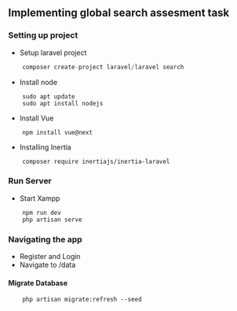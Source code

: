 ## Implementing global search assesment task

### Setting up project

- Setup laravel project

```php
    composer create-project laravel/laravel search
```
- Install node
```
    sudo apt update
    sudo apt install nodejs
```
- Install Vue
```
    npm install vue@next
```
- Installing Inertia
```
    composer require inertiajs/inertia-laravel
```

### Run Server

- Start Xampp
```
    npm run dev
    php artisan serve
```

### Navigating the app

- Register and Login
- Navigate to /data

#### Migrate Database 

```
    php artisan migrate:refresh --seed
```

